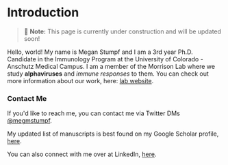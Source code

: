 # Introduction

> 📝 **Note:** This page is currently under construction and will be updated soon!

Hello, world! My name is Megan Stumpf and I am a 3rd year Ph.D. Candidate in the Immunology Program at the University of Colorado - Anschutz Medical Campus. I am a member of the Morrison Lab where we study **alphaviruses** and *immune responses* to them. You can check out more information about our work, here: [lab website](https://medschool.cuanschutz.edu/immunology-and-microbiology/immu-micro-labs/morrison-lab).

### Contact Me

If you'd like to reach me, you can contact me via Twitter DMs [@megmstumpf](http://twitter.com/megmstumpf). 

My updated list of manuscripts is best found on my Google Scholar profile, [here](https://scholar.google.com/citations?user=sHh5Z3YAAAAJ&hl=en).

You can also connect with me over at LinkedIn, [here](https://www.linkedin.com/in/megan-m-stumpf-1bb5508a).
